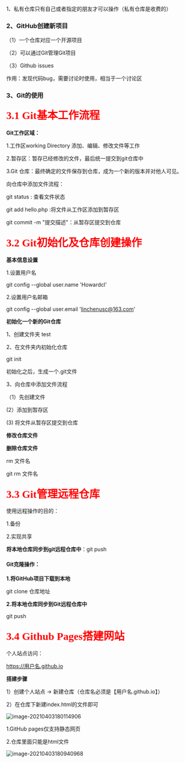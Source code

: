 1、私有仓库只有自己或者指定的朋友才可以操作（私有仓库是收费的）

### 2、GitHub创建新项目

（1）一个仓库对应一个开源项目

（2）可以通过Git管理Git项目

（3）Github issues

作用：发现代码bug，需要讨论时使用，相当于一个讨论区

### 3、Git的使用

#### <span style='color:red;background:white;font-size:28;font-family:楷体;'>3.1 Git基本工作流程</span>

**Git工作区域：**

1.工作区working Directory 添加、编辑、修改文件等工作

2.暂存区：暂存已经修改的文件，最后统一提交到git仓库中

3.Git 仓库：最终确定的文件保存到仓库，成为一个新的版本并对他人可见。



向仓库中添加文件流程：

git status : 查看文件状态

git add hello.php :将文件从工作区添加到暂存区

git commit -m "提交描述"：从暂存区提交到仓库

### <span style='color:red;background:white;font-size:28;font-family:楷体;'>3.2 Git初始化及仓库创建操作</span>

**基本信息设置**

1.设置用户名

git config --global user.name 'Howardcl'

2.设置用户名邮箱

git config --global user.email 'linchenusc@163.com'

**初始化一个新的Git仓库**

1、创建文件夹 test

2、在文件夹内初始化仓库

git init

初始化之后，生成一个.git文件

3、向仓库中添加文件流程

（1）先创建文件

  (2）添加到暂存区

  (3) 将文件从暂存区提交到仓库

**修改仓库文件**

**删除仓库文件**

rm 文件名

git rm 文件名

### <span style='color:red;background:white;font-size:28;font-family:楷体;'>3.3 Git管理远程仓库</span>

使用远程操作的目的：

1.备份

2.实现共享

**将本地仓库同步到git远程仓库中**：git push

#### **Git克隆操作：**

**1.将GitHub项目下载到本地**

git clone 仓库地址

**2.将本地仓库同步到Git远程仓库中**

git push

### <span style='color:red;background:white;font-size:28;font-family:楷体;'>3.4 Github Pages搭建网站</span>

个人站点访问：

https://用户名.github.io

**搭建步骤**

1）创建个人站点 -> 新建仓库（仓库名必须是【用户名.github.io】）

2）在仓库下新建index.html的文件即可

![image-20210403180114906](C:\Users\chenlin\AppData\Roaming\Typora\typora-user-images\image-20210403180114906.png)

1.GitHub pages仅支持静态网页

2.仓库里面只能是html文件

![image-20210403180940968](C:\Users\chenlin\AppData\Roaming\Typora\typora-user-images\image-20210403180940968.png)